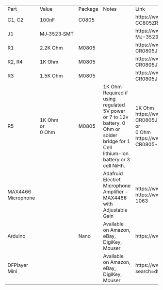<table>
<tr>
<td>Part
</td>
<td>
Value
</td>
<td>
Package
</td>
<td>
Notes
</td>
<td>
Link
</td>
</tr>

<tr>
<td>C1, C2
</td>
<td>
100nF
</td>
<td>
C0805
</td>
<td>
</td>
<td>
https://www.mouser.ca/ProductDetail/603-CC805ZRY5V9BB104
</td>
</tr>



<tr>
<td>J1
</td>
<td>
MJ&#8209;3523&#8209;SMT
</td>
<td>

</td>
<td>
</td>
<td>
https://www.mouser.ca/ProductDetail/490-MJ-3523-SMT-TR
</td>
</tr>

<tr>
<td>R1
</td>
<td>
2.2K Ohm
</td>
<td>
M0805
</td>
<td>
</td>
<td>
https://www.mouser.ca/ProductDetail/652-CR0805JW-222ELF
</td>
</tr>

<tr>
<td>R2, R4
</td>
<td>
1K Ohm
</td>
<td>
M0805
</td>
<td>
</td>
<td>
https://www.mouser.ca/ProductDetail/652-CR0805JW-102ELF
</td>
</tr>

<tr>
<td>R3
</td>
<td>
1.5K Ohm
</td>
<td>
M0805
</td>
<td>
</td>
<td>
https://www.mouser.ca/ProductDetail/652-CR0805JW-152ELF
</td>
</tr>

<tr>
<td>R5
</td>
<td>
1K Ohm </br>or </br>0 Ohm
</td>
<td>
M0805
</td>
<td>
1K Ohm Required if using regulated 5V power or 7 to 12v battery. 0 Ohm or solder bridge for 1 Cell lithium-Ion battery or 3 cell NiHh.
</td>
<td>
1K Ohm https://www.mouser.ca/ProductDetail/652-CR0805JW-152ELF </br>
or</br>
0 Ohm https://www.mouser.ca/ProductDetail/652-CR0805-J-000ELF
</td>
</tr>

<tr>
<td>MAX4466 Microphone
</td>
<td>
</td>
<td>
</td>
<td>
Adafruid Electret Microphone Amplifier - MAX4466 with Adjustable Gain
</td>
<td>
https://www.adafruit.com/product/1063</br>
https://www.mouser.ca/ProductDetail/485-1063
</td>
</tr>

<tr>
<td>Arduino
</td>
<td>
</td>
<td>
Nano
</td>
<td>
Available on Amazon, eBay, DigiKey, Mouser
</td>
<td>
https://www.arduino.cc/en/Guide/ArduinoNano
</td>
</tr>

<tr>
<td>DFPlayer Mini
</td>
<td>
</td>
<td>
</td>
<td>
Available on Amazon, eBay, DigiKey, Mouser
</td>
<td>
https://www.dfrobot.com/product-1121.html?search=dfplayer
</td>
</tr>

</table>

